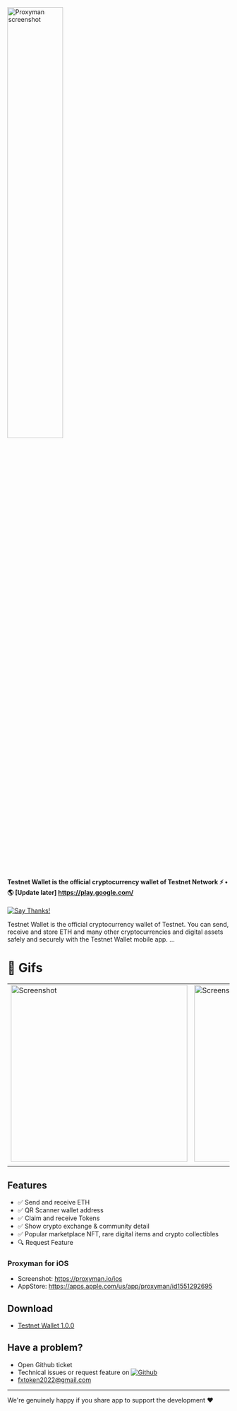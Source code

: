 
<img src="https://raw.githubusercontent.com/" alt="Proxyman screenshot" width="50%" height="auto"/>

#### Testnet Wallet is the official cryptocurrency wallet of Testnet Network ⚡️ • 🌎 [Update later] https://play.google.com/

[![Say Thanks!](https://img.shields.io/badge/Say%20Thanks-!-1EAEDB.svg)](https://ko-fi.com/zuyenz)

<p>Testnet Wallet is the official cryptocurrency wallet of Testnet. You can send, receive and store ETH and many other cryptocurrencies and digital assets safely and securely with the Testnet Wallet mobile app. ...</p>

# 🔅 Gifs

|                                                                                                                                                          |                                                                                                                                                          |                                                                                                                                                          |
| -------------------------------------------------------------------------------------------------------------------------------------------------------- | -------------------------------------------------------------------------------------------------------------------------------------------------------- | -------------------------------------------------------------------------------------------------------------------------------------------------------- |
| <img src="https://github.com/ThuyenPV" height="400" alt="Screenshot"/> | <img src="https://github.com/ThuyenPV/" height="400" alt="Screenshot"/> | <img src="https://github.com/ThuyenPV/" height="400" alt="Screenshot"/> |
|                                                                                                                                                          |                                                                                                                                                          |                                                              

## Features

* ✅ Send and receive ETH
* ✅ QR Scanner wallet address
* ✅ Claim and receive Tokens
* ✅ Show crypto exchange & community detail 
* ✅ Popular marketplace NFT, rare digital items and crypto collectibles
* 🔍 Request Feature

### Proxyman for iOS
- Screenshot: https://proxyman.io/ios
- AppStore: https://apps.apple.com/us/app/proxyman/id1551292695

## Download
* [Testnet Wallet 1.0.0](https://play.google.com/)

## Have a problem?

- Open Github ticket
- Technical issues or request feature on [![Github](https://img.shields.io/bitbucket/issues/issues/0)](https://github.com/ThuyenPV/Testnet-Wallet/issues)
- fxtoken2022@gmail.com

---

We're genuinely happy if you share app to support the development ❤️